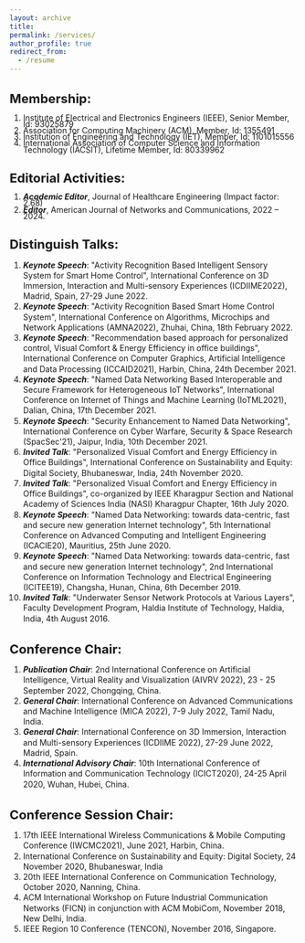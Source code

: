 ```yaml
---
layout: archive
title:
permalink: /services/
author_profile: true
redirect_from:
  - /resume
---
```


<h1 style="font-size:22px">Membership:</h1>
<ol style="line-height:80%">
  <li>Institute of Electrical and Electronics Engineers (IEEE), Senior Member, Id: 93025879</li>
  <li>Association for Computing Machinery (ACM), Member, Id: 1355491</li>
  <li>Institution of Engineering and Technology (IET), Member, Id: 1101015556</li>
  <li>International Association of Computer Science and Information Technology (IACSIT), Lifetime Member, Id: 80339962</li>
</ol>
<h1 style="font-size:22px">Editorial Activities:</h1>
<ol style="line-height:80%">
  <li><i><b>Academic Editor</b></i>, Journal of Healthcare Engineering (Impact factor: 2.68)</li>
  <li><i><b>Editor</b></i>, American Journal of Networks and Communications, 2022 – 2024.</li>
</ol>
<h1 style="font-size:22px">Distinguish Talks:</h1>
<ol style="line-height:80%">
  <li style="line-height:130%"><i><b>Keynote Speech</b></i>: "Activity Recognition Based Intelligent Sensory System for Smart Home Control", International Conference on 3D Immersion, Interaction and Multi-sensory Experiences (ICDIIME2022), Madrid, Spain, 27-29 June 2022.</li>
  <li style="line-height:130%"><i><b>Keynote Speech</b></i>: "Activity Recognition Based Smart Home Control System", International Conference on Algorithms, Microchips and Network Applications (AMNA2022), Zhuhai, China, 18th February 2022.</li>
  <li style="line-height:130%"><i><b>Keynote Speech</b></i>: "Recommendation based approach for personalized control, Visual Comfort & Energy Efficiency in office buildings", International Conference on Computer Graphics, Artificial Intelligence and Data Processing (ICCAID2021), Harbin, China, 24th December 2021.</li>
  <li style="line-height:130%"><i><b>Keynote Speech</b></i>: "Named Data Networking Based Interoperable and Secure Framework for Heterogeneous IoT Networks", International Conference on Internet of Things and Machine Learning (IoTML2021), Dalian, China, 17th December 2021.</li>
  <li style="line-height:130%"><i><b>Keynote Speech</b></i>: "Security Enhancement to Named Data Networking", International Conference on Cyber Warfare, Security & Space Research (SpacSec'21), Jaipur, India, 10th December 2021.</li>
  <li style="line-height:130%"><i><b>Invited Talk</b></i>: "Personalized Visual Comfort and Energy Efficiency in Office Buildings", International Conference on Sustainability and Equity: Digital Society, Bhubaneswar, India, 24th November 2020.</li>
  <li style="line-height:130%"><i><b>Invited Talk</b></i>: "Personalized Visual Comfort and Energy Efficiency in Office Buildings", co-organized by IEEE Kharagpur Section and National Academy of Sciences India (NASI) Kharagpur Chapter, 16th July 2020.</li>
  <li style="line-height:130%"><i><b>Keynote Speech</b></i>: "Named Data Networking: towards data-centric, fast and secure new generation Internet technology", 5th International Conference on Advanced Computing and Intelligent Engineering (ICACIE20), Mauritius, 25th June 2020.</li>
  <li style="line-height:130%"><i><b>Keynote Speech</b></i>: "Named Data Networking: towards data-centric, fast and secure new generation Internet technology", 2nd International Conference on Information Technology and Electrical Engineering (ICITEE19), Changsha, Hunan, China, 6th December 2019.</li>
   <li style="line-height:130%"><i><b>Invited Talk</b></i>: "Underwater Sensor Network Protocols at Various Layers", Faculty Development Program, Haldia Institute of Technology, Haldia, India, 4th August 2016.</li>
</ol>
<h1 style="font-size:22px">Conference Chair:</h1>
<ol style="line-height:80%">
  <li style="line-height:130%"><i><b>Publication Chair</b></i>: 2nd International Conference on Artificial Intelligence, Virtual Reality and Visualization (AIVRV 2022), 23 - 25 September 2022, Chongqing, China.</li>
  <li style="line-height:130%"><i><b>General Chair</b></i>: International Conference on Advanced Communications and Machine Intelligence (MICA 2022), 7-9 July 2022, Tamil Nadu, India.</li>
  <li style="line-height:130%"><i><b>General Chair</b></i>: International Conference on 3D Immersion, Interaction and Multi-sensory Experiences (ICDIIME 2022), 27-29 June 2022, Madrid, Spain.</li>
  <li style="line-height:130%"><i><b>International Advisory Chair</b></i>: 10th International Conference of Information and Communication Technology (ICICT2020), 24-25 April 2020, Wuhan, Hubei, China.</li>
</ol>
<h1 style="font-size:22px">Conference Session Chair:</h1>
<ol style="line-height:80%">
  <li style="line-height:130%">17th IEEE International Wireless Communications & Mobile Computing Conference (IWCMC2021), June 2021, Harbin, China.</li>
  <li style="line-height:130%">International Conference on Sustainability and Equity: Digital Society, 24 November 2020, Bhubaneswar, India</li>
  <li style="line-height:130%">20th IEEE International Conference on Communication Technology, October 2020, Nanning, China.</li>
  <li style="line-height:130%">ACM International Workshop on Future Industrial Communication Networks (FICN) in conjunction with ACM MobiCom, November 2018, New Delhi, India.</li>
  <li style="line-height:130%">IEEE Region 10 Conference (TENCON), November 2016, Singapore.</li>
</ol>

